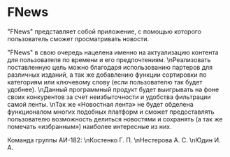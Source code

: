 # FNews
"FNews" представляет собой приложение, с помощью которого пользователь сможет просматривать новости.

"FNews" в свою очередь нацелена именно на актуализацию контента для пользователя по времени и его предпочтениям.
\nРеализовать поставленную цель можно благодаря  использованию партеров для различных изданий, а так же добавлению функции сортировки по категориям или ключевому слову (если пользователю так будет удобнее).
\nДанный программный продукт будет выигрывать на фоне своих конкурентов за счет неизбыточности и удобства фильтрации самой ленты.
\nТак же «Новостная лента» не будет обделена функционалом многих подобных платформ и сможет предоставлять пользователю возможность делиться новостями и сохранять (а так же помечать «избранным») наиболее интересные из них.

Команда группы АИ-182:
\nКостенко Г. П.
\nНестерова А. С.
\nЮдин И. А.
